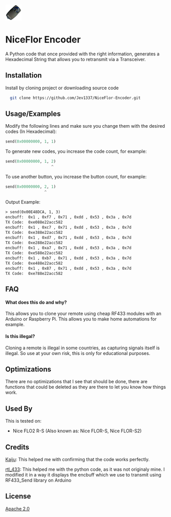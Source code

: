 <img src="Nice.png" width="50"></img>

# NiceFlor Encoder
A Python code that once provided with the right information, generates a Hexadecimal String that allows you to retransmit via a Transceiver.


## Installation

Install by cloning project or downloading source code

```bash
  git clone https://github.com/Jev1337/NiceFlor-Encoder.git
```


    
## Usage/Examples

Modify the following lines and make sure you change them with the desired codes (In Hexadecimal):

```python
send(0x00000000, 1, 1)
```

To generate new codes, you increase the code count, for example:

```python
send(0x00000000, 1, 2)
                    ^
```
To use another button, you increase the button count, for example:
```python
send(0x00000000, 2, 1)
                 ^
```
Output Example:
```
> send(0x00E48DCA, 1, 3)
encbuff:  0x1 , 0xf7 , 0x71 , 0xdd , 0x53 , 0x3a , 0x7d
TX Code:  0xe088e22acc582
encbuff:  0x1 , 0xc7 , 0x71 , 0xdd , 0x53 , 0x3a , 0x7d
TX Code:  0xe388e22acc582
encbuff:  0x1 , 0xd7 , 0x71 , 0xdd , 0x53 , 0x3a , 0x7d
TX Code:  0xe288e22acc582
encbuff:  0x1 , 0xa7 , 0x71 , 0xdd , 0x53 , 0x3a , 0x7d
TX Code:  0xe588e22acc582
encbuff:  0x1 , 0xb7 , 0x71 , 0xdd , 0x53 , 0x3a , 0x7d
TX Code:  0xe488e22acc582
encbuff:  0x1 , 0x87 , 0x71 , 0xdd , 0x53 , 0x3a , 0x7d
TX Code:  0xe788e22acc582
```

## FAQ

#### What does this do and why?

This allows you to clone your remote using cheap RF433 modules with an Arduino or Raspberry Pi. This allows you to make home automations for example.

#### Is this illegal?

Cloning a remote is illegal in some countries, as capturing signals itself is illegal. So use at your own risk, this is only for educational purposes.


## Optimizations

There are no optimizations that I see that should be done, there are functions that could be deleted as they are there to let you know how things work.


## Used By

This is tested on:
- Nice FLO2 R-S (Also known as: Nice FLOR-S, Nice FLOR-S2)

## Credits

[Kaiju](https://rolling.pandwarf.com/): This helped me with confirming that the code works perfectly.

[rtl_433](https://github.com/merbanan/rtl_433/): This helped me with the python code, as it was not originaly mine. I modified it in a way it displays the encbuff which we use to transmit using RF433_Send library on Arduino

## License

[Apache 2.0](https://www.apache.org/licenses/LICENSE-2.0)

